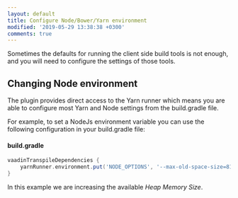 ```yaml
---
layout: default
title: Configure Node/Bower/Yarn environment
modified: '2019-05-29 13:38:38 +0300'
comments: true
---
```


Sometimes the defaults for running the client side build tools is not enough, and you will need to configure the settings of those tools.

## Changing Node environment

The plugin provides direct access to the Yarn runner which means you are able to configure most Yarn and Node settings from the build.gradle file.

For example, to set a NodeJs environment variable you can use the following configuration in your build.gradle file:

#### build.gradle
```groovy
vaadinTranspileDependencies {
    yarnRunner.environment.put('NODE_OPTIONS', '--max-old-space-size=8192')
}
```

In this example we are increasing the available *Heap Memory Size*.

